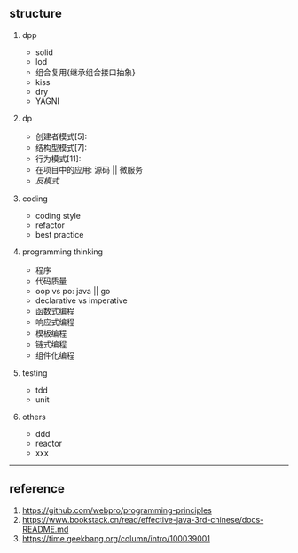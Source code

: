 ## structure

1. dpp

   - solid
   - lod
   - 组合复用{继承组合接口抽象}
   - kiss
   - dry
   - YAGNI

2. dp

   - 创建者模式[5]:
   - 结构型模式[7]:
   - 行为模式[11]:
   - 在项目中的应用: 源码 || 微服务
   - _反模式_

3. coding

   - coding style
   - refactor
   - best practice

4. programming thinking

   - 程序
   - 代码质量
   - oop vs po: java || go
   - declarative vs imperative
   - 函数式编程
   - 响应式编程
   - 模板编程
   - 链式编程
   - 组件化编程

5. testing

   - tdd
   - unit

6. others

   - ddd
   - reactor
   - xxx

---

## reference

1. https://github.com/webpro/programming-principles
2. https://www.bookstack.cn/read/effective-java-3rd-chinese/docs-README.md
3. https://time.geekbang.org/column/intro/100039001

